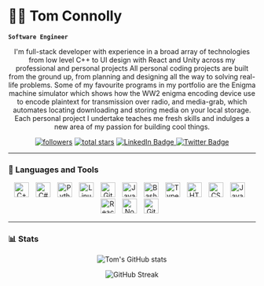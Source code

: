 
# 🏄‍♂️ Tom Connolly
**`Software Engineer`**

<p align="center">
I'm full-stack developer with experience in a broad array of technologies from low level C++ to UI design with React and Unity across my professional and personal projects All personal coding projects are built from the ground up, from planning and designing all the way to solving real-life problems. Some of my favourite programs in my portfolio are the Enigma machine simulator which shows how the WW2 enigma encoding device use to encode plaintext for transmission over radio, and media-grab, which automates locating downloading and storing media on your local storage. Each personal project I undertake teaches me fresh skills and indulges a new area of my passion for building cool things.
</p>
<div align="center">
    <a href="https://github.com/tomconnolly94?tab=followers">
       <img alt="followers" title="Follow me on Github" src="https://custom-icon-badges.demolab.com/github/followers/tomconnolly94?color=236ad3&labelColor=1155ba&style=for-the-badge&logo=person-add&label=Follow&logoColor=white"/></a>
    <a href="https://github.com/tomconnolly94?tab=repositories&sort=stargazers">
       <img alt="total stars" title="Total stars on GitHub" src="https://custom-icon-badges.demolab.com/github/stars/tomconnolly94?color=55960c&style=for-the-badge&labelColor=488207&logo=star"/></a>
   <a href="https://www.linkedin.com/in/tom-connolly-b99baba7/">
     <img src="https://img.shields.io/badge/LinkedIn-blue?style=for-the-badge&logo=linkedin&logoColor=white" alt="LinkedIn Badge"/>
   </a>
   <a href="https://twitter.com/codingonthego">
     <img src="https://img.shields.io/badge/Twitter-blue?style=for-the-badge&logo=twitter&logoColor=white" alt="Twitter Badge"/>
   </a>
 </div>

---

### 🧰 Languages and Tools

<div align="center">
  <img alt="C++" width="30px" style="padding-right:10px;" src="https://cdn.jsdelivr.net/gh/devicons/devicon/icons/cplusplus/cplusplus-line.svg" />
  <img alt="C#" width="30px" style="padding-right:10px;" src="https://cdn.jsdelivr.net/gh/devicons/devicon/icons/csharp/csharp-line.svg" />
  <img alt="Python" width="30px" style="padding-right:10px;" src="https://cdn.jsdelivr.net/gh/devicons/devicon/icons/python/python-plain.svg" />
  <img alt="Linux" width="30px" style="padding-right:10px;" src="https://cdn.jsdelivr.net/gh/devicons/devicon/icons/linux/linux-original.svg" />
  <img alt="Git" width="30px" style="padding-right:10px;" src="https://cdn.jsdelivr.net/gh/devicons/devicon/icons/git/git-original.svg" />
  <img alt="Java" width="30px" style="padding-right:10px;" src="https://cdn.jsdelivr.net/gh/devicons/devicon/icons/java/java-original.svg"/>
  <img alt="Bash" width="30px" style="padding-right:10px;" src="https://cdn.jsdelivr.net/gh/devicons/devicon/icons/bash/bash-original.svg" />
  <img alt="TypeScript" width="30px" style="padding-right:10px;" src="https://cdn.jsdelivr.net/gh/devicons/devicon/icons/typescript/typescript-plain.svg" />
  <img alt="HTML" width="30px" style="padding-right:10px;" src="https://cdn.jsdelivr.net/gh/devicons/devicon/icons/html5/html5-plain.svg" />
  <img alt="CSS" width="30px" style="padding-right:10px;" src="https://cdn.jsdelivr.net/gh/devicons/devicon/icons/css3/css3-plain.svg" />
  <img alt="JavaScript" width="30px" style="padding-right:10px;" src="https://cdn.jsdelivr.net/gh/devicons/devicon/icons/javascript/javascript-plain.svg" />
  <img alt="React" width="30px" style="padding-right:10px;" src="https://cdn.jsdelivr.net/gh/devicons/devicon/icons/react/react-original.svg" />
  <img alt="NodeJS" width="30px" style="padding-right:10px;" src="https://cdn.jsdelivr.net/gh/devicons/devicon/icons/nodejs/nodejs-original.svg" />
  <img alt="GitHub" width="30px" style="padding-right:10px;" src="https://cdn.jsdelivr.net/gh/devicons/devicon/icons/github/github-original.svg" />
</div>

---

### 📊 Stats

<div align="center">

  ![Tom's GitHub stats](https://github-readme-stats.vercel.app/api?username=tomconnolly94&show_icons=true&theme=gruvbox)

  ![GitHub Streak](https://streak-stats.demolab.com?user=ForrestKnight&theme=gruvbox&border_radius=4.5)

</div>
